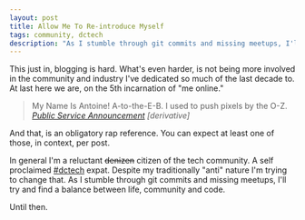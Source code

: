 ```yaml
---
layout: post
title: Allow Me To Re-introduce Myself
tags: community, dctech
description: "As I stumble through git commits and missing meetups, I'll try and find a balance between life, community and code."
---
```


This just in, blogging is hard. What's even harder, is not being more involved in the community and industry I've dedicated so much of the last decade to. At last here we are, on the 5th incarnation of "me online."

> My Name Is Antoine!
> A-to-the-E-B. I used to push pixels by the O-Z.
<cite>[Public Service Announcement](http://rapgenius.com/Jay-z-public-service-announcement-lyrics#note-25179) [derivative]</cite>

And that, is an obligatory rap reference. You can expect at least one of those, in context, per post.

In general I'm a reluctant <strike>denizen</strike> citizen of the tech community. A self proclaimed [#dctech](https://twitter.com/search?q=%23dctech) expat. Despite my traditionally "anti" nature I'm trying to change that. As I stumble through git commits and missing meetups, I'll try and find a balance between life, community and code.

Until then.
